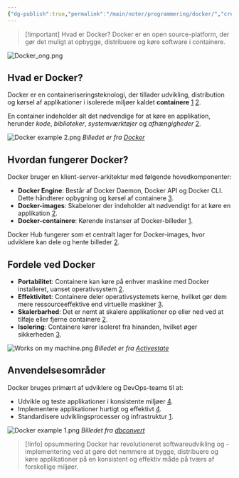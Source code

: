 ```yaml
---
{"dg-publish":true,"permalink":"/main/noter/programmering/docker/","created":"2024-11-05T09:22:27.784+01:00"}
---
```


> [!important] Hvad er Docker?
> Docker er en open source-platform, der gør det muligt at opbygge, distribuere og køre software i containere. 


![Docker_ong.png](/img/user/98_Images/Docker_ong.png)

## Hvad er Docker?

Docker er en containeriseringsteknologi, der tillader udvikling, distribution og kørsel af applikationer i isolerede miljøer kaldet **containere** [1](https://cybermonkey.dk/cyberpedia/docker-hvad-er-det-hvordan-virker-det-og-hvorfor-b) [2](https://opensource.dk/hvad-er-docker/). 

En container indeholder alt det nødvendige for at køre en applikation, herunder *kode*, *biblioteker*, *systemværktøjer* og *afhængigheder* [2](https://opensource.dk/hvad-er-docker/).

![Docker example 2.png](/img/user/98_Images/Docker%20example%202.png)
*Billedet er fra [Docker](https://www.docker.com/resources/what-container/)*
## Hvordan fungerer Docker?

Docker bruger en klient-server-arkitektur med følgende hovedkomponenter:

- **Docker Engine**: Består af Docker Daemon, Docker API og Docker CLI. Dette håndterer opbygning og kørsel af containere [3](https://kinsta.com/dk/videnbase/hvad-er-docker/).
- **Docker-images**: Skabeloner der indeholder alt nødvendigt for at køre en applikation [2](https://opensource.dk/hvad-er-docker/).
- **Docker-containere**: Kørende instanser af Docker-billeder [1](https://cybermonkey.dk/cyberpedia/docker-hvad-er-det-hvordan-virker-det-og-hvorfor-b).

Docker Hub fungerer som et centralt lager for Docker-images, hvor udviklere kan dele og hente billeder [2](https://opensource.dk/hvad-er-docker/).

## Fordele ved Docker

- **Portabilitet**: Containere kan køre på enhver maskine med Docker installeret, uanset operativsystem [2](https://opensource.dk/hvad-er-docker/).
- **Effektivitet**: Containere deler operativsystemets kerne, hvilket gør dem mere ressourceeffektive end virtuelle maskiner [3](https://kinsta.com/dk/videnbase/hvad-er-docker/).
- **Skalerbarhed**: Det er nemt at skalere applikationer op eller ned ved at tilføje eller fjerne containere [2](https://opensource.dk/hvad-er-docker/).
- **Isolering**: Containere kører isoleret fra hinanden, hvilket øger sikkerheden [3](https://kinsta.com/dk/videnbase/hvad-er-docker/).

![Works on my machine.png](/img/user/98_Images/Works%20on%20my%20machine.png)
*Billedet er fra [Activestate](https://www.activestate.com/blog/how-to-eliminate-works-on-my-machine-issues/)*
## Anvendelsesområder

Docker bruges primært af udviklere og DevOps-teams til at:

- Udvikle og teste applikationer i konsistente miljøer [4](https://prohoster.info/da/blog/administrirovanie/ponimaya-docker).
- Implementere applikationer hurtigt og effektivt [4](https://prohoster.info/da/blog/administrirovanie/ponimaya-docker).
- Standardisere udviklingsprocesser og infrastruktur [1](https://cybermonkey.dk/cyberpedia/docker-hvad-er-det-hvordan-virker-det-og-hvorfor-b).

![Docker example 1.png](/img/user/98_Images/Docker%20example%201.png)
*Billedet fra [dbconvert](https://dbconvert.com/blog/building-docker-images-for-dbconvert-tools/)*

> [!info] opsummering
> Docker har revolutioneret softwareudvikling og -implementering ved at gøre det nemmere at bygge, distribuere og køre applikationer på en konsistent og effektiv måde på tværs af forskellige miljøer.

